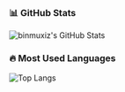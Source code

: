 ### 📊 GitHub Stats
![binmuxiz's GitHub Stats](https://github-readme-stats.vercel.app/api?username=leb001122&show_icons=true&theme=radical)

### 🔥 Most Used Languages
![Top Langs](https://github-readme-stats.vercel.app/api/top-langs/?username=leb001122&layout=donut-vertical&theme=radical)
